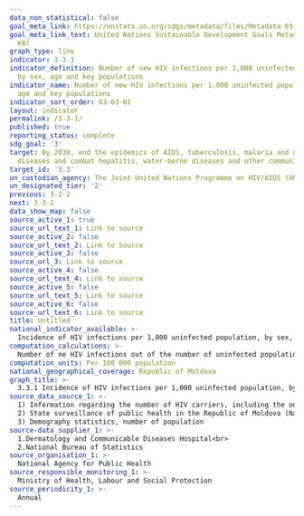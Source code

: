 ```yaml
---
data_non_statistical: false
goal_meta_link: https://unstats.un.org/sdgs/metadata/files/Metadata-03-03-01.pdf
goal_meta_link_text: United Nations Sustainable Development Goals Metadata (PDF 372
  KB)
graph_type: line
indicator: 3.3.1
indicator_definition: Number of new HIV infections per 1,000 uninfected population,
  by sex, age and key populations
indicator_name: Number of new HIV infections per 1,000 uninfected population, by sex,
  age and key populations
indicator_sort_order: 03-03-01
layout: indicator
permalink: /3-3-1/
published: true
reporting_status: complete
sdg_goal: '3'
target: By 2030, end the epidemics of AIDS, tuberculosis, malaria and neglected tropical
  diseases and combat hepatitis, water-borne diseases and other communicable diseases
target_id: '3.3'
un_custodian_agency: The Joint United Nations Programme on HIV/AIDS (UNAIDS)
un_designated_tier: '2'
previous: 3-2-2
next: 3-3-2
data_show_map: false
source_active_1: true
source_url_text_1: Link to source
source_active_2: false
source_url_text_2: Link to Source
source_active_3: false
source_url_3: Link to source
source_active_4: false
source_url_text_4: Link to source
source_active_5: false
source_url_text_5: Link to source
source_active_6: false
source_url_text_6: Link to source
title: Untitled
national_indicator_available: >-
  Incidence of HIV infections per 1,000 uninfected population, by sex, age and key populations
computation_calculations: >-
  Number of ne HIV infections out of the number of uninfected population *100000
computation_units: Per 100 000 population
national_geographical_coverage: Republic of Moldova
graph_title: >-
  3.3.1 Incidence of HIV infections per 1,000 uninfected population, by sex, age and key populations
source_data_source_1: >-
  1) Information regarding the number of HIV carriers, including the ones suffering from AIDS; <br> 
  2) State surveillance of public health in the Republic of Moldova (National Report 2017),  http://ansp.md/wp-content/uploads/2014/07/2.Raport-2017-Web.pdf<br> 
  3) Demography statistics, number of population  
source-data_supplier_1: >-
  1.Dermatology and Communicable Diseases Hospital<br> 
  2.National Bureau of Statistics
source_organisation_1: >-
  National Agency for Public Health
source_responsible_monitoring_1: >-
  Ministry of Health, Labour and Social Protection
source_periodicity_1: >-
  Annual
---
```

